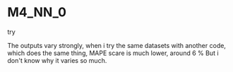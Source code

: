 # M4_NN_0
try

The outputs vary strongly, when i try the same datasets with another code, which does the same thing, MAPE scare is much lower, around 6 %
But i don't know why it varies so much.
